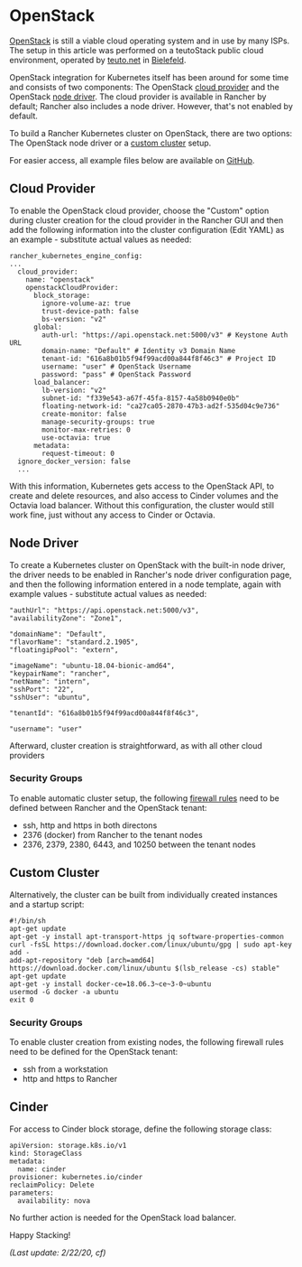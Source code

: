 # OpenStack

[OpenStack](https://www.openstack.org/) is still a viable cloud operating system and in use by many ISPs. The setup in this article was performed on a teutoStack public cloud environment, operated by [teuto.net](https://teuto.net/) in [Bielefeld](https://en.wikipedia.org/wiki/Bielefeld_Conspiracy).

OpenStack integration for Kubernetes itself has been around for some time and consists of two components: The OpenStack [cloud provider](https://rancher.com/docs/rancher/v2.x/en/cluster-provisioning/rke-clusters/options/cloud-providers/) and the OpenStack [node driver](https://rancher.com/docs/rancher/v2.x/en/admin-settings/drivers/node-drivers/). The cloud provider is available in Rancher by default; Rancher also includes a node driver. However, that's not enabled by default. 

To build a Rancher Kubernetes cluster on OpenStack, there are two options: The OpenStack node driver or a [custom cluster](https://rancher.com/docs/rancher/v2.x/en/cluster-provisioning/rke-clusters/custom-nodes/) setup.

For easier access, all example files below are available on [GitHub](https://github.com/chfrank-cgn/Rancher/tree/master/openstack).

## Cloud Provider

To enable the OpenStack cloud provider, choose the "Custom" option during cluster creation for the cloud provider in the Rancher GUI and then add the following information into the cluster configuration (Edit YAML) as an example - substitute actual values as needed:

```
rancher_kubernetes_engine_config:
...
  cloud_provider:
    name: "openstack"
    openstackCloudProvider: 
      block_storage: 
        ignore-volume-az: true
        trust-device-path: false
        bs-version: "v2"
      global: 
        auth-url: "https://api.openstack.net:5000/v3" # Keystone Auth URL
        domain-name: "Default" # Identity v3 Domain Name
        tenant-id: "616a8b01b5f94f99acd00a844f8f46c3" # Project ID
        username: "user" # OpenStack Username
        password: "pass" # OpenStack Password
      load_balancer:
        lb-version: "v2"
        subnet-id: "f339e543-a67f-45fa-8157-4a58b0940e0b"
        floating-network-id: "ca27ca05-2870-47b3-ad2f-535d04c9e736"
        create-monitor: false
        manage-security-groups: true
        monitor-max-retries: 0
        use-octavia: true
      metadata: 
        request-timeout: 0
  ignore_docker_version: false
  ...
```

With this information, Kubernetes gets access to the OpenStack API, to create and delete resources, and also access to Cinder volumes and the Octavia load balancer. Without this configuration, the cluster would still work fine, just without any access to Cinder or Octavia.

## Node Driver

To create a Kubernetes cluster on OpenStack with the built-in node driver, the driver needs to be enabled in Rancher's node driver configuration page, and then the following information entered in a node template, again with example values - substitute actual values as needed:

```
"authUrl": "https://api.openstack.net:5000/v3",
"availabilityZone": "Zone1",

"domainName": "Default",
"flavorName": "standard.2.1905",
"floatingipPool": "extern",

"imageName": "ubuntu-18.04-bionic-amd64",
"keypairName": "rancher",
"netName": "intern",
"sshPort": "22",
"sshUser": "ubuntu",

"tenantId": "616a8b01b5f94f99acd00a844f8f46c3",

"username": "user"
```

Afterward, cluster creation is straightforward, as with all other cloud providers

### Security Groups

To enable automatic cluster setup, the following [firewall rules](https://rancher.com/docs/rancher/v2.x/en/installation/requirements/ports/) need to be defined between Rancher and the OpenStack tenant:

- ssh, http and https in both directons
- 2376 (docker) from Rancher to the tenant nodes
- 2376, 2379, 2380, 6443, and 10250 between the tenant nodes

## Custom Cluster

Alternatively, the cluster can be built from individually created instances and a startup script:

```
#!/bin/sh
apt-get update
apt-get -y install apt-transport-https jq software-properties-common
curl -fsSL https://download.docker.com/linux/ubuntu/gpg | sudo apt-key add -
add-apt-repository "deb [arch=amd64] https://download.docker.com/linux/ubuntu $(lsb_release -cs) stable"
apt-get update
apt-get -y install docker-ce=18.06.3~ce~3-0~ubuntu
usermod -G docker -a ubuntu
exit 0
```

### Security Groups

To enable cluster creation from existing nodes, the following firewall rules need to be defined for the OpenStack tenant:

- ssh from a workstation
- http and https to Rancher

## Cinder

For access to Cinder block storage, define the following storage class:

```
apiVersion: storage.k8s.io/v1
kind: StorageClass
metadata:
  name: cinder
provisioner: kubernetes.io/cinder
reclaimPolicy: Delete
parameters:
  availability: nova
```

No further action is needed for the OpenStack load balancer.

Happy Stacking!

*(Last update: 2/22/20, cf)*


